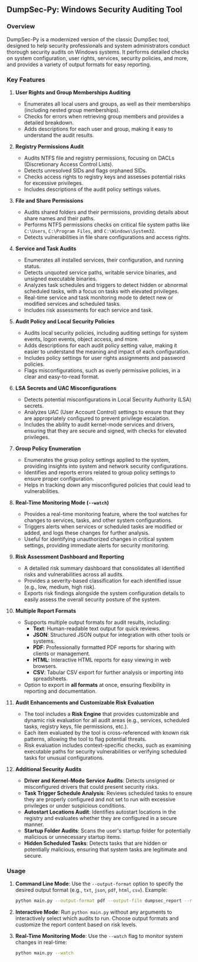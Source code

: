 ## DumpSec-Py: Windows Security Auditing Tool

### Overview
DumpSec-Py is a modernized version of the classic DumpSec tool, designed to help security professionals and system administrators conduct thorough security audits on Windows systems. It performs detailed checks on system configuration, user rights, services, security policies, and more, and provides a variety of output formats for easy reporting.

### Key Features

1. **User Rights and Group Memberships Auditing**
   - Enumerates all local users and groups, as well as their memberships (including nested group memberships).
   - Checks for errors when retrieving group members and provides a detailed breakdown.
   - Adds descriptions for each user and group, making it easy to understand the audit results.

2. **Registry Permissions Audit**
   - Audits NTFS file and registry permissions, focusing on DACLs (Discretionary Access Control Lists).
   - Detects unresolved SIDs and flags orphaned SIDs.
   - Checks access rights to registry keys and assesses potential risks for excessive privileges.
   - Includes descriptions of the audit policy settings values.

3. **File and Share Permissions**
   - Audits shared folders and their permissions, providing details about share names and their paths.
   - Performs NTFS permissions checks on critical file system paths like `C:\Users`, `C:\Program Files`, and `C:\Windows\System32`.
   - Detects vulnerabilities in file share configurations and access rights.

4. **Service and Task Audits**
   - Enumerates all installed services, their configuration, and running status.
   - Detects unquoted service paths, writable service binaries, and unsigned executable binaries.
   - Analyzes task schedules and triggers to detect hidden or abnormal scheduled tasks, with a focus on tasks with elevated privileges.
   - Real-time service and task monitoring mode to detect new or modified services and scheduled tasks.
   - Includes risk assessments for each service and task.

5. **Audit Policy and Local Security Policies**
   - Audits local security policies, including auditing settings for system events, logon events, object access, and more.
   - Adds descriptions for each audit policy setting value, making it easier to understand the meaning and impact of each configuration.
   - Includes policy settings for user rights assignments and password policies.
   - Flags misconfigurations, such as overly permissive policies, in a clear and easy-to-read format.

6. **LSA Secrets and UAC Misconfigurations**
   - Detects potential misconfigurations in Local Security Authority (LSA) secrets.
   - Analyzes UAC (User Account Control) settings to ensure that they are appropriately configured to prevent privilege escalation.
   - Includes the ability to audit kernel-mode services and drivers, ensuring that they are secure and signed, with checks for elevated privileges.

7. **Group Policy Enumeration**
   - Enumerates the group policy settings applied to the system, providing insights into system and network security configurations.
   - Identifies and reports errors related to group policy settings to ensure proper configuration.
   - Helps in tracking down any misconfigured policies that could lead to vulnerabilities.

8. **Real-Time Monitoring Mode (`--watch`)**
   - Provides a real-time monitoring feature, where the tool watches for changes to services, tasks, and other system configurations.
   - Triggers alerts when services or scheduled tasks are modified or added, and logs these changes for further analysis.
   - Useful for identifying unauthorized changes in critical system settings, providing immediate alerts for security monitoring.

9. **Risk Assessment Dashboard and Reporting**
   - A detailed risk summary dashboard that consolidates all identified risks and vulnerabilities across all audits.
   - Provides a severity-based classification for each identified issue (e.g., low, medium, high risk).
   - Exports risk findings alongside the system configuration details to easily assess the overall security posture of the system.

10. **Multiple Report Formats**
    - Supports multiple output formats for audit results, including:
      - **Text**: Human-readable text output for quick reviews.
      - **JSON**: Structured JSON output for integration with other tools or systems.
      - **PDF**: Professionally formatted PDF reports for sharing with clients or management.
      - **HTML**: Interactive HTML reports for easy viewing in web browsers.
      - **CSV**: Tabular CSV export for further analysis or importing into spreadsheets.
    - Option to export in **all formats** at once, ensuring flexibility in reporting and documentation.

11. **Audit Enhancements and Customizable Risk Evaluation**
    - The tool includes a **Risk Engine** that provides customizable and dynamic risk evaluation for all audit areas (e.g., services, scheduled tasks, registry keys, file permissions, etc.).
    - Each item evaluated by the tool is cross-referenced with known risk patterns, allowing the tool to flag potential threats.
    - Risk evaluation includes context-specific checks, such as examining executable paths for security vulnerabilities or verifying scheduled tasks for unusual configurations.

12. **Additional Security Audits**
    - **Driver and Kernel-Mode Service Audits**: Detects unsigned or misconfigured drivers that could present security risks.
    - **Task Trigger Schedule Analysis**: Reviews scheduled tasks to ensure they are properly configured and not set to run with excessive privileges or under suspicious conditions.
    - **Autostart Locations Audit**: Identifies autostart locations in the registry and evaluates whether they are configured in a secure manner.
    - **Startup Folder Audits**: Scans the user's startup folder for potentially malicious or unnecessary startup items.
    - **Hidden Scheduled Tasks**: Detects tasks that are hidden or potentially malicious, ensuring that system tasks are legitimate and secure.

### Usage

1. **Command Line Mode**: 
   Use the `--output-format` option to specify the desired output format (e.g., `txt`, `json`, `pdf`, `html`, `csv`).
   Example:
   ```bash
   python main.py --output-format pdf --output-file dumpsec_report --risk-level high
   ```

2. **Interactive Mode**:
   Run `python main.py` without any arguments to interactively select which audits to run. Choose output formats and customize the report content based on risk levels.

3. **Real-Time Monitoring Mode**:
   Use the `--watch` flag to monitor system changes in real-time:
   ```bash
   python main.py --watch
   ```
